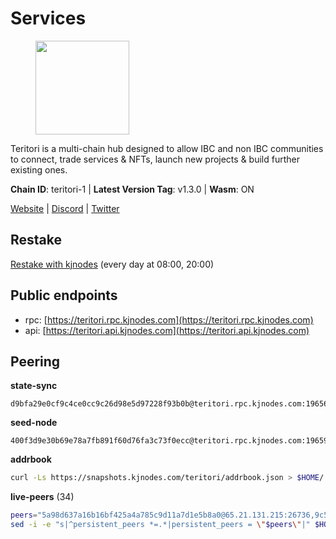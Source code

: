 # Services

<figure><img src="https://raw.githubusercontent.com/kj89/testnet_manuals/main/pingpub/logos/teritori.png" width="150" alt=""><figcaption></figcaption></figure>

Teritori is a multi-chain hub designed to allow IBC and non IBC communities  to connect, trade services & NFTs, launch new projects & build further existing ones.

**Chain ID**: teritori-1 | **Latest Version Tag**: v1.3.0 | **Wasm**: ON

[Website](https://teritori.com) | [Discord](https://discord.gg/teritori) | [Twitter](https://twitter.com/TeritoriNetwork)

## Restake

[Restake with kjnodes](https://restake.app/teritori/torivaloper184ln03hkpt75uhrrr26f66kvcqvf4yn4nc2xjm) (every day at 08:00, 20:00)
## Public endpoints

* rpc: [https://teritori.rpc.kjnodes.com](https://teritori.rpc.kjnodes.com)
* api: [https://teritori.api.kjnodes.com](https://teritori.api.kjnodes.com)

## Peering

**state-sync**

```text
d9bfa29e0cf9c4ce0cc9c26d98e5d97228f93b0b@teritori.rpc.kjnodes.com:19656
```

**seed-node**

```text
400f3d9e30b69e78a7fb891f60d76fa3c73f0ecc@teritori.rpc.kjnodes.com:19659
```

**addrbook**
```bash
curl -Ls https://snapshots.kjnodes.com/teritori/addrbook.json > $HOME/.teritorid/config/addrbook.json
```

**live-peers** (34)
```bash
peers="5a98d637a16b16bf425a4a785c9d11a7d1e5b8a0@65.21.131.215:26736,9c5393bb5611f8c3aaa0abde1ce753284c1428d0@141.95.34.175:27656,fffcd8c41a92e24d67b6d026f556c5afd49db092@45.77.41.21:26656,d9bfa29e0cf9c4ce0cc9c26d98e5d97228f93b0b@65.109.88.38:19656,920f32f409bbb18b641cdc9513545e2e016c2c62@142.132.203.60:26656,6ef7a8bc7a3cc0856594f12570e8f2282a099dcf@65.109.93.152:26796,46b7ae20e3cc4264076a91c3601f3894a021a80d@65.108.6.45:36656,a7d96dc929824613315dcc1c90fee119f28cc51f@164.152.161.254:26656,d856120f262134ebf13e1d2632d778b69e704208@65.108.4.188:15956,8ac41af54dfd91c41de71cde222a55670f2f405d@141.95.65.73:15956,24b28cf013e6d7b5b88b6dba2701c5ddd2dd5ee1@65.109.58.225:28656,a25a3a218a699e71e2a64edaa45f457dfd8507ba@65.21.148.206:26656,856c165de82fbd0489df9ec6ffaa0958c620e073@198.244.179.127:26656,0b27217386756577e1eadf00c4169dc8f041e522@51.210.7.219:26656,3178ac8fffd269325500c95679d58d5e8ec61746@198.244.213.94:22956,26175f13ada3d61c93bca342819fd5dc797bced0@65.109.58.226:28656,d2247f7b919f0781c90ee61958d7044665a22d38@169.155.44.201:26656,1f858b8cc8e18ef05de79dd470ad29ba29ddbeb7@65.108.77.106:26889,703714c82c94fc1c74b6ee0d1fc3417b932be5f3@169.155.168.57:26656,c6f9573f0b5b7f986ec121e584465f2c6cd53de3@51.159.0.207:36656,7d47faa64cef3eca57ed3f4eaf21f7a3981d512b@57.128.65.115:28656,526d8c7c44f59be9a39d7463c576b68c0db23174@65.108.234.23:15956,b212d5740b2e11e54f56b072dc13b6134650cfb5@134.65.192.81:26656,89757803f40da51678451735445ad40d5b15e059@134.65.192.221:26656,3594b73f909a9c4b87cfe6a361ef8b2b51124dd5@65.109.69.59:15956,1e08fefb7e8851490d40e804df76d1ac33cb1f0a@38.146.3.175:15956,2afdb9300c47e43e555fa572d033b2d68ac28506@65.109.70.68:26686,d956d6180e96c62315a777b1a3ed8f1ebf873e80@38.242.232.202:29656,942c99cb9ff717552f884639dda9f52ab66f9726@65.108.134.12:26656,4740ad44e58f4f4a0e2b9c4353500009eb73a05a@176.191.97.120:26656,ad347ea1ec920d12ccda2341348bcc89687739ef@88.99.164.158:38026,94b63fddfc78230f51aeb7ac34b9fb86bd042a77@212.23.222.126:30552,2bb0801eb49b4ca346f4ee7755003b1663476dbd@95.216.220.113:26656,ade4d8bc8cbe014af6ebdf3cb7b1e9ad36f412c0@135.181.5.219:15956"
sed -i -e "s|^persistent_peers *=.*|persistent_peers = \"$peers\"|" $HOME/.teritorid/config/config.toml
```
